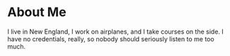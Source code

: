 # About Me

I live in New England, I work on airplanes, and I take courses on the side. I have no credentials, really, so nobody should seriously listen to me too much.

